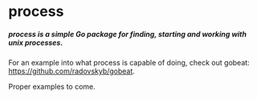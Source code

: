 # process

##### process is a simple Go package for finding, starting and working with unix processes.

For an example into what process is capable of doing, check out gobeat: https://github.com/radovskyb/gobeat.

Proper examples to come. 
